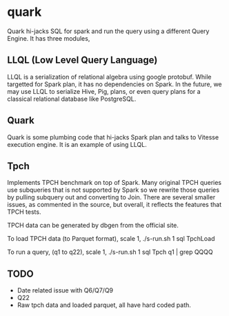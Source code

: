 # quark

Quark hi-jacks SQL for spark and run the query using a different Query Engine.  It has three modules,

## LLQL (Low Level Query Language)
LLQL is a serialization of relational algebra using google protobuf.  While targetted for Spark plan, it has no dependencies on Spark.  In the future, we may use LLQL to serialize Hive, Pig, plans, or even query plans for a classical relational database like PostgreSQL.

## Quark
Quark is some plumbing code that hi-jacks Spark plan and talks to Vitesse execution engine.  It is an example of using LLQL.

## Tpch 
Implements TPCH benchmark on top of Spark.  Many original TPCH queries use subqueries that is not supported by Spark so we rewrite those queries by pulling subquery out and converting to Join.  There are several smaller issues, as commented in the source, but overall, it reflects the features that TPCH tests.

TPCH data can be generated by dbgen from the official site.   

To load TPCH data (to Parquet format), scale 1, 
./s-run.sh 1 sql TpchLoad

To run a query, (q1 to q22), scale 1,
./s-run.sh 1 sql Tpch q1 | grep QQQQ

## TODO
* Date related issue with Q6/Q7/Q9
* Q22 
* Raw tpch data and loaded parquet, all have hard coded path.  
